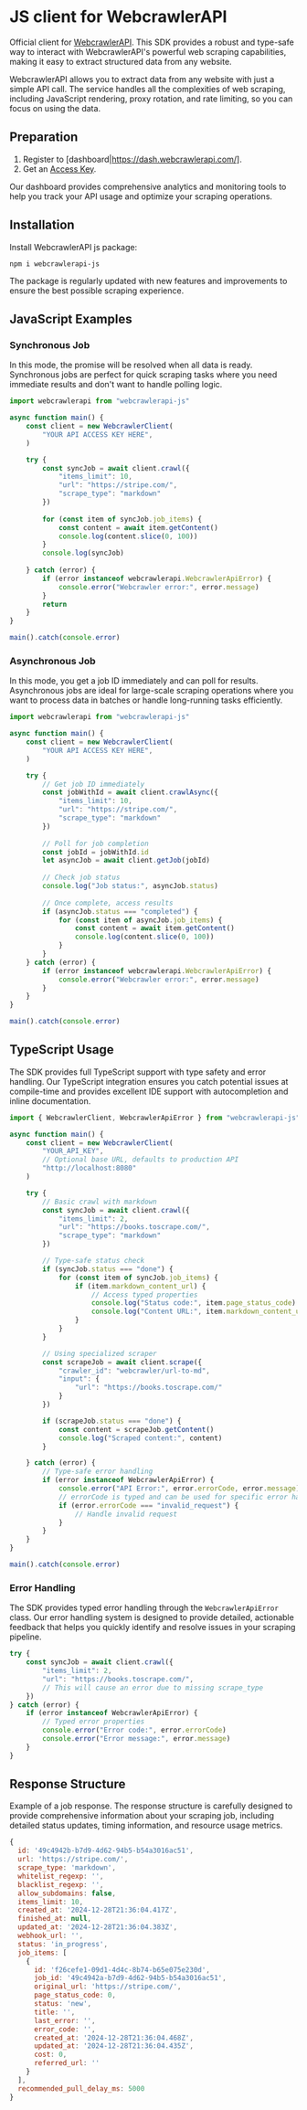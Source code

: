 # JS client for WebcrawlerAPI

Official client for [WebcrawlerAPI](https://webcrawlerapi.com/). This SDK provides a robust and type-safe way to interact with WebcrawlerAPI's powerful web scraping capabilities, making it easy to extract structured data from any website.

WebcrawlerAPI allows you to extract data from any website with just a simple API call. The service handles all the complexities of web scraping, including JavaScript rendering, proxy rotation, and rate limiting, so you can focus on using the data.

## Preparation
1. Register to [dashboard|https://dash.webcrawlerapi.com/].
2. Get an [Access Key](https://dash.webcrawlerapi.com/access).

Our dashboard provides comprehensive analytics and monitoring tools to help you track your API usage and optimize your scraping operations.

## Installation
Install WebcrawlerAPI js package:

`npm i webcrawlerapi-js`

The package is regularly updated with new features and improvements to ensure the best possible scraping experience.

## JavaScript Examples

### Synchronous Job
In this mode, the promise will be resolved when all data is ready. Synchronous jobs are perfect for quick scraping tasks where you need immediate results and don't want to handle polling logic.

```javascript
import webcrawlerapi from "webcrawlerapi-js"

async function main() {
    const client = new WebcrawlerClient(
        "YOUR API ACCESS KEY HERE",
    )

    try {
        const syncJob = await client.crawl({
            "items_limit": 10,
            "url": "https://stripe.com/",
            "scrape_type": "markdown"
        })
        
        for (const item of syncJob.job_items) {
            const content = await item.getContent()
            console.log(content.slice(0, 100))
        }
        console.log(syncJob)
        
    } catch (error) {
        if (error instanceof webcrawlerapi.WebcrawlerApiError) {
            console.error("Webcrawler error:", error.message)
        }
        return
    }
}

main().catch(console.error)
```

### Asynchronous Job
In this mode, you get a job ID immediately and can poll for results. Asynchronous jobs are ideal for large-scale scraping operations where you want to process data in batches or handle long-running tasks efficiently.

```javascript
import webcrawlerapi from "webcrawlerapi-js"

async function main() {
    const client = new WebcrawlerClient(
        "YOUR API ACCESS KEY HERE",
    )

    try {
        // Get job ID immediately
        const jobWithId = await client.crawlAsync({
            "items_limit": 10,
            "url": "https://stripe.com/",
            "scrape_type": "markdown"
        })
        
        // Poll for job completion
        const jobId = jobWithId.id
        let asyncJob = await client.getJob(jobId)
        
        // Check job status
        console.log("Job status:", asyncJob.status)
        
        // Once complete, access results
        if (asyncJob.status === "completed") {
            for (const item of asyncJob.job_items) {
                const content = await item.getContent()
                console.log(content.slice(0, 100))
            }
        }
    } catch (error) {
        if (error instanceof webcrawlerapi.WebcrawlerApiError) {
            console.error("Webcrawler error:", error.message)
        }
    }
}

main().catch(console.error)
```

## TypeScript Usage

The SDK provides full TypeScript support with type safety and error handling. Our TypeScript integration ensures you catch potential issues at compile-time and provides excellent IDE support with autocompletion and inline documentation.

```typescript
import { WebcrawlerClient, WebcrawlerApiError } from "webcrawlerapi-js"

async function main() {
    const client = new WebcrawlerClient(
        "YOUR_API_KEY",
        // Optional base URL, defaults to production API
        "http://localhost:8080" 
    )

    try {
        // Basic crawl with markdown
        const syncJob = await client.crawl({
            "items_limit": 2,
            "url": "https://books.toscrape.com/",
            "scrape_type": "markdown"
        })

        // Type-safe status check
        if (syncJob.status === "done") {
            for (const item of syncJob.job_items) {
                if (item.markdown_content_url) {
                    // Access typed properties
                    console.log("Status code:", item.page_status_code)
                    console.log("Content URL:", item.markdown_content_url)
                }
            }
        }

        // Using specialized scraper
        const scrapeJob = await client.scrape({
            "crawler_id": "webcrawler/url-to-md",
            "input": {
                "url": "https://books.toscrape.com/"
            }
        })

        if (scrapeJob.status === "done") {
            const content = scrapeJob.getContent()
            console.log("Scraped content:", content)
        }

    } catch (error) {
        // Type-safe error handling
        if (error instanceof WebcrawlerApiError) {
            console.error("API Error:", error.errorCode, error.message)
            // errorCode is typed and can be used for specific error handling
            if (error.errorCode === "invalid_request") {
                // Handle invalid request
            }
        }
    }
}

main().catch(console.error)
```

### Error Handling

The SDK provides typed error handling through the `WebcrawlerApiError` class. Our error handling system is designed to provide detailed, actionable feedback that helps you quickly identify and resolve issues in your scraping pipeline.

```typescript
try {
    const syncJob = await client.crawl({
        "items_limit": 2,
        "url": "https://books.toscrape.com/",
        // This will cause an error due to missing scrape_type
    })
} catch (error) {
    if (error instanceof WebcrawlerApiError) {
        // Typed error properties
        console.error("Error code:", error.errorCode)
        console.error("Error message:", error.message)
    }
}
```

## Response Structure

Example of a job response. The response structure is carefully designed to provide comprehensive information about your scraping job, including detailed status updates, timing information, and resource usage metrics.

```js
{
  id: '49c4942b-b7d9-4d62-94b5-b54a3016ac51',
  url: 'https://stripe.com/',
  scrape_type: 'markdown',
  whitelist_regexp: '',
  blacklist_regexp: '',
  allow_subdomains: false,
  items_limit: 10,
  created_at: '2024-12-28T21:36:04.417Z',
  finished_at: null,
  updated_at: '2024-12-28T21:36:04.383Z',
  webhook_url: '',
  status: 'in_progress',
  job_items: [
    {
      id: 'f26cefe1-09d1-4d4c-8b74-b65e075e230d',
      job_id: '49c4942a-b7d9-4d62-94b5-b54a3016ac51',
      original_url: 'https://stripe.com/',
      page_status_code: 0,
      status: 'new',
      title: '',
      last_error: '',
      error_code: '',
      created_at: '2024-12-28T21:36:04.468Z',
      updated_at: '2024-12-28T21:36:04.435Z',
      cost: 0,
      referred_url: ''
    }
  ],
  recommended_pull_delay_ms: 5000
}
```
